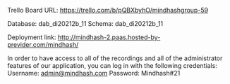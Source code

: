 Trello Board URL: https://trello.com/b/pQBXbyhO/mindhashgroup-59

Database: dab_di20212b_11
Schema: dab_di20212b_11

Deployment link: http://mindhash-2.paas.hosted-by-previder.com/mindhash/

In order to have access to all of the recordings and all of the administrator features of our application, you can log in with the following credentials:
Username: admin@mindhash.com
Password: Mindhash#21


